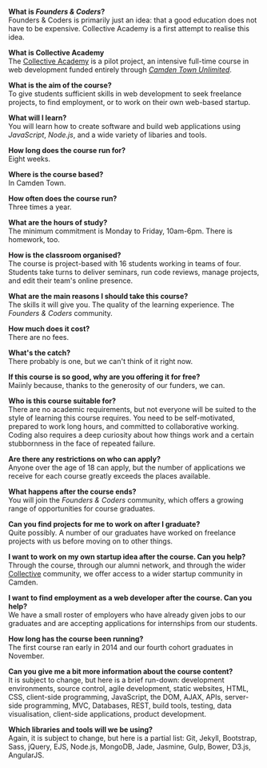 **What is *Founders & Coders*?**  
Founders & Coders is primarily just an idea: that a good education does not have to be expensive. Collective Academy is a first attempt to realise this idea.

**What is Collective Academy**    
The [Collective Academy](camdencollective.co.uk/academy/) is a pilot project, an intensive full-time course in web development funded entirely through [*Camden Town Unlimited*](http://www.camdentownunlimited.com/).

**What is the aim of the course?**    
To give students sufficient skills in web development to seek freelance projects, to find employment, or to work on their own web-based startup.

**What will I learn?**  
You will learn how to create software and build web applications using *JavaScript*, *Node.js*, and a wide variety of libaries and tools.

**How long does the course run for?**    
Eight weeks.

**Where is the course based?**    
In Camden Town.

**How often does the course run?**    
Three times a year.

**What are the hours of study?**    
The minimum commitment is Monday to Friday, 10am-6pm. There is homework, too.

**How is the classroom organised?**    
The course is project-based with 16 students working in teams of four. Students take turns to deliver seminars, run code reviews, manage projects, and edit their team's online presence.

**What are the main reasons I should take this course?**    
The skills it will give you. The quality of the learning experience. The *Founders & Coders* community.

**How much does it cost?**  
There are no fees.

**What's the catch?**    
There probably is one, but we can't think of it right now.

**If this course is so good, why are you offering it for free?**    
Maiinly because, thanks to the generosity of our funders, we can.

**Who is this course suitable for?**  
There are no academic requirements, but not everyone will be suited to the style of learning this course requires. You need to be self-motivated, prepared to work long hours, and committed to collaborative working. Coding also requires a deep curiosity about how things work and a certain stubbornness in the face of repeated failure.

**Are there any restrictions on who can apply?**  
Anyone over the age of 18 can apply, but the number of applications we receive for each course greatly exceeds the places available.

**What happens after the course ends?**  
You will join the *Founders & Coders* community, which offers a growing range of opportunities for course graduates.

**Can you find projects for me to work on after I graduate?**    
Quite possibly. A number of our graduates have worked on freelance projects with us before moving on to other things.

**I want to work on my own startup idea after the course. Can you help?**  
Through the course, through our alumni network, and through the wider [Collective](http://camdencollective.co.uk/) community, we offer access to a wider startup community in Camden.

**I want to find employment as a web developer after the course. Can you help?**    
We have a small roster of employers who have already given jobs to our graduates and are accepting applications for internships from our students.

**How long has the course been running?**    
The first course ran early in 2014 and our fourth cohort graduates in November.

**Can you give me a bit more information about the course content?**    
It is subject to change, but here is a brief run-down: development environments, source control, agile development, static websites, HTML, CSS, client-side programming, JavaScript, the DOM, AJAX, APIs, server-side programming, MVC, Databases, REST, build tools, testing, data visualisation, client-side applications, product development.

**Which libraries and tools will we be using?**    
Again, it is subject to change, but here is a partial list: Git, Jekyll, Bootstrap, Sass, jQuery, EJS, Node.js, MongoDB, Jade, Jasmine, Gulp, Bower, D3.js, AngularJS.

